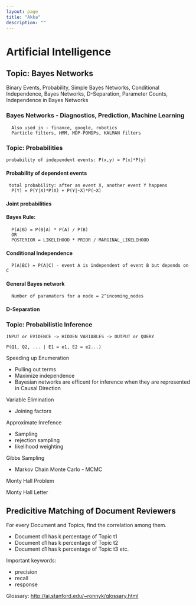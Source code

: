 ```yaml
---
layout: page
title: "Akka"
description: ""
---
```


# Artificial Intelligence

## Topic: Bayes Networks

Binary Events, Probability, Simple Bayes Networks, Conditional Independence,
Bayes Networks, D-Separation, Parameter Counts, Independence in Bayes Networks

### Bayes Networks - Diagnostics, Prediction, Machine Learning

      Also used in - finance, google, robotics
      Particle filters, HMM, MDP-POMDPs, KALMAN filters

### Topic: Probabilities

    probability of independent events: P(x,y) = P(x)*P(y)

#### Probability of dependent events

     total probability: after an event X, another event Y happens
      P(Y) = P(Y|X)*P(X) + P(Y|~X)*P(~X)

#### Joint probabilities

#### Bayes Rule:

      P(A|B) = P(B|A) * P(A) / P(B)
      OR
      POSTERIOR = LIKELIHOOD * PRIOR / MARGINAL_LIKELIHOOD

#### Conditional Independence

      P(A|BC) = P(A|C) - event A is independent of event B but depends on C

#### General Bayes network

      Number of paramaters for a node = 2^incoming_nodes

#### D-Separation
      

### Topic: Probabilistic Inference

    INPUT or EVIDENCE -> HIDDEN VARIABLES -> OUTPUT or QUERY

    P(Q1, Q2, ... | E1 = e1, E2 = e2...) 

Speeding up Enumeration
 * Pulling out terms
 * Maximize independence
 * Bayesian networks are efficent for inference when 
   they are represented in Causal Direction

Variable Elimination
   - Joining factors

Approximate Inrefence
   - Sampling
   - rejection sampling
   - likelihood weighting

Gibbs Sampling
   - Markov Chain Monte Carlo - MCMC

Monty Hall Problem

Monty Hall Letter


## Predicitive Matching of Document Reviewers

For every Document and Topics, find the correlation among them.
 * Document d1 has k percentage of Topic t1
 * Document d1 has k percentage of Topic t2
 * Document d1 has k percentage of Topic t3 etc.

Important keywords:
 * precision
 * recall
 * response

Glossary: <http://ai.stanford.edu/~ronnyk/glossary.html>
